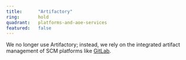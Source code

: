 ```yaml
---
title:      "Artifactory"
ring:       hold
quadrant:   platforms-and-aoe-services
featured:   false
---
```


We no longer use Artifactory; instead, we rely on the integrated artifact management of SCM platforms like [GitLab](https://gitlab.org).
